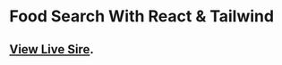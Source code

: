 # Food Search With React & Tailwind

## [View Live Sire](https://github.com/facebook/create-react-app).
